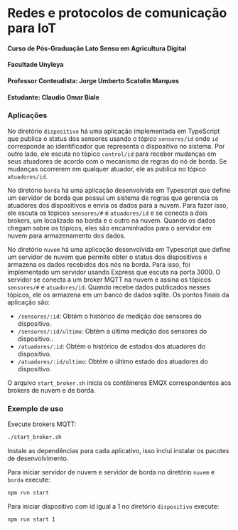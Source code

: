 # Redes e protocolos de comunicação para IoT
#### Curso de Pós-Graduação Lato Sensu em Agricultura Digital
#### Facultade Unyleya

#### Professor Conteudista: Jorge Umberto Scatolin Marques
#### Estudante: Claudio Omar Biale

### Aplicações

No diretório `dispositivo` há uma aplicação implementada em TypeScript que publica o status dos sensores usando o tópico `sensores/id` onde `id` corresponde ao identificador que representa o dispositivo no sistema. Por outro lado, ele escuta no tópico `control/id` para receber mudanças em seus atuadores de acordo com o mecanismo de regras do nó de borda. Se mudanças ocorrerem em qualquer atuador, ele as publica no tópico `atuadores/id`.

No diretório `borda` há uma aplicação desenvolvida em Typescript que define um servidor de borda que possui um sistema de regras que gerencia os atuadores dos dispositivos e envia os dados para a nuvem. Para fazer isso, ele escuta os tópicos `sensores/#` e `atuadores/id` e se conecta a dois brokers, um localizado na borda e o outro na nuvem. Quando os dados chegam sobre os tópicos, eles são encaminhados para o servidor em nuvem para armazenamento dos dados.

No diretório `nuvem` há uma aplicação desenvolvida em Typescript que define um servidor de nuvem que permite obter o status dos dispositivos e armazena os dados recebidos dos nós na borda. Para isso, foi implementado um servidor usando Express que escuta na porta 3000. O servidor se conecta a um broker MQTT na nuvem e assina os tópicos `sensores/#` e `atuadores/id`. Quando recebe dados publicados nesses tópicos, ele os armazena em um banco de dados sqlite. Os pontos finais da aplicação são:
- `/sensores/:id`: Obtém o histórico de medição dos sensores do dispositivo.
- `/sensores/:id/ultimo`: Obtém a última medição dos sensores do dispositivo..
- `/atuadores/:id`: Obtém o histórico de estados dos atuadores do dispositivo.
- `/atuadores/:id/ultimo`: Obtém o último estado dos atuadores do dispositivo.

O arquivo `start_broker.sh` inicia os contêineres EMQX correspondentes aos brokers de nuvem e de borda.

### Exemplo de uso

Execute brokers MQTT:

```bash
./start_broker.sh
```

Instale as dependências para cada aplicativo, isso inclui instalar os pacotes de desenvolvimento.

Para iniciar servidor de nuvem e servidor de borda no diretório `nuvem` e `borda` execute:

```bash
npm run start
```

Para iniciar dispositivo com id igual a 1 no diretório `dispositivo` execute:

```bash
npm run start 1
```


